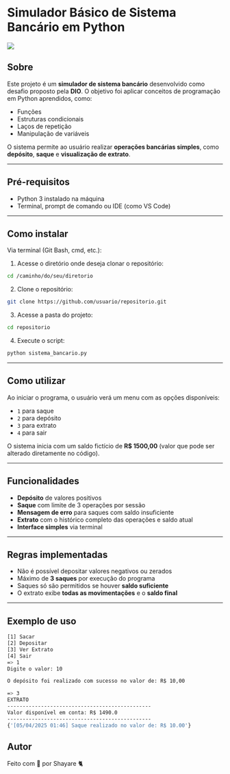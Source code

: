 # Simulador Básico de Sistema Bancário em Python

<img src="https://img.shields.io/badge/Python-3776AB?style=for-the-badge&logo=python&logoColor=white"/>

## Sobre

Este projeto é um **simulador de sistema bancário** desenvolvido como desafio proposto pela **DIO**. O objetivo foi aplicar conceitos de programação em Python aprendidos, como:

- Funções
- Estruturas condicionais
- Laços de repetição
- Manipulação de variáveis

O sistema permite ao usuário realizar **operações bancárias simples**, como **depósito**, **saque** e **visualização de extrato**.

---

## Pré-requisitos

- Python 3 instalado na máquina
- Terminal, prompt de comando ou IDE (como VS Code)

---

## Como instalar

Via terminal (Git Bash, cmd, etc.):

1. Acesse o diretório onde deseja clonar o repositório:

```bash
cd /caminho/do/seu/diretorio
```

2. Clone o repositório:

```bash
git clone https://github.com/usuario/repositorio.git
```

3. Acesse a pasta do projeto:

```bash
cd repositorio
```

4. Execute o script:

```bash
python sistema_bancario.py
```

---

## Como utilizar

Ao iniciar o programa, o usuário verá um menu com as opções disponíveis:

- `1` para saque
- `2` para depósito
- `3` para extrato
- `4` para sair

O sistema inicia com um saldo fictício de **R$ 1500,00** (valor que pode ser alterado diretamente no código).

---

## Funcionalidades

- **Depósito** de valores positivos
- **Saque** com limite de 3 operações por sessão
- **Mensagem de erro** para saques com saldo insuficiente
- **Extrato** com o histórico completo das operações e saldo atual
- **Interface simples** via terminal

---

## Regras implementadas

- Não é possível depositar valores negativos ou zerados
- Máximo de **3 saques** por execução do programa
- Saques só são permitidos se houver **saldo suficiente**
- O extrato exibe **todas as movimentações** e o **saldo final**

---

## Exemplo de uso

```bash
[1] Sacar
[2] Depositar
[3] Ver Extrato
[4] Sair
=> 1
Digite o valor: 10

O depósito foi realizado com sucesso no valor de: R$ 10,00

=> 3
EXTRATO
-----------------------------------------------
Valor disponível em conta: R$ 1490.0 
-----------------------------------------------
{'[05/04/2025 01:46] Saque realizado no valor de: R$ 10.00'}
```



## Autor

Feito com 💜 por Shayare 🐈

